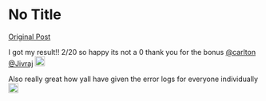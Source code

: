 # No Title

[Original Post](https://discourse.onlinedegree.iitm.ac.in/t/171141/299)

<p>I got my result!! 2/20 so happy its not a 0 thank you for the bonus <a class="mention" href="/u/carlton">@carlton</a> <a class="mention" href="/u/jivraj">@Jivraj</a> <img src="https://emoji.discourse-cdn.com/google/sob.png?v=14" title=":sob:" class="emoji" alt=":sob:" loading="lazy" width="20" height="20"></p>
<p>Also really great how yall have given the error logs for everyone individually <img src="https://emoji.discourse-cdn.com/google/saluting_face.png?v=14" title=":saluting_face:" class="emoji" alt=":saluting_face:" loading="lazy" width="20" height="20"></p>